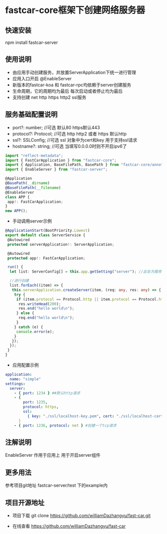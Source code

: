 # fastcar-core框架下创建网络服务器

## 快速安装

npm install fastcar-server

## 使用说明

* 由应用手动创建服务，并放置ServerApplication下统一进行管理
* 应用入口开启 @EnableServer
* 新版本的fastcar-koa 和 fastcar-rpc均依赖于server创建服务
* 生命周期，它的周期均为最后 每次启动或者停止均为最后
* 支持创建 net http https http2 ssl服务

## 服务基础配置说明

* port?: number; //可选 默认80 https默认443
* protocol?: Protocol; //可选 http  http2 或者 https 默认http
* ssl?: SSLConfig; //可选 ssl 对象中为cert和key 用于支持ssl请求
* hostname?: string; //可选 当填写0.0.0.0时则不开启ipv6了

```ts
import "reflect-metadata";
import { FastCarApplication } from "fastcar-core";
import { Application, BaseFilePath, BasePath } from "fastcar-core/annotation";
import { EnableServer } from "fastcar-server";

@Application
@BasePath(__dirname)
@BaseFilePath(__filename)
@EnableServer
class APP {
 app!: FastCarApplication;
}
new APP();

```

* 手动调用server示例

```ts
@ApplicationStart(BootPriority.Lowest)
export default class ServerService {
 @Autowired
 protected serverApplication!: ServerApplication;

 @Autowired
 protected app!: FastCarApplication;

 run() {
  let list: ServerConfig[] = this.app.getSetting("server"); //此处为服务器配置列表

  //进行创建
  list.forEach((item) => {
   this.serverApplication.createServer(item, (req: any, res: any) => {
    try {
     if (item.protocol == Protocol.http || item.protocol == Protocol.https || item.protocol == Protocol.http2) {
      res.writeHead(200);
      res.end("hello world\n");
     } else {
      req.end("hello world\n");
     }
    } catch (e) {
     console.error(e);
    }
   });
  });
 }
}
```

* 应用配置示例

```yml
application:
  name: "simple"
settings:
  server:
    - { port: 1234 } ##默认http请求
    - {
        port: 1235,
        protocol: https,
        ssl:
          { key: "./ssl/localhost-key.pem", cert: "./ssl/localhost-cert.crt" },
      }
    - { port: 1236, protocol: net } #创建一个tcp请求
```

## 注解说明

EnableServer 作用于应用上 用于开启server组件

## 更多用法

参考项目git地址 fastcar-server/test 下的example内

## 项目开源地址

* 项目下载 git clone <https://github.com/williamDazhangyu/fast-car.git>

* 在线查看 <https://github.com/williamDazhangyu/fast-car>
